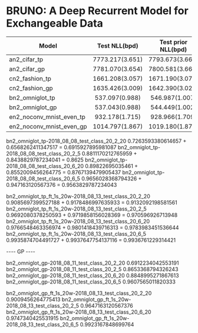 # BRUNO: A Deep Recurrent Model for Exchangeable Data


Model          | Test NLL(bpd)  | Test prior NLL(bpd) | Train NLL(bpd) | Train prior NLL(bpd)
-------------- | :-------------: | :-------------: | :-------------: | :-------------:
an2_cifar_tp   | 7773.217(3.651) | 7793.673(3.660) | 7298.111(3.427) | 7295.626(3.426)
an2_cifar_gp   | 7781.070(3.654) | 7800.581(3.663) | 7340.239(3.447) | 7338.131(3.446)
cn2_fashion_tp | 1661.208(3.057) | 1671.190(3.075) | 1417.329(2.608) | 1418.707(2.611)
cn2_fashion_gp | 1635.426(3.009) | 1642.390(3.022) | 1436.831(2.644) | 1439.928(2.650)
bn2_omniglot_tp |537.097(0.988) | 546.987(1.007) | 438.032(0.806) | 447.527(0.824)
bn2_omniglot_gp | 537.043(0.988) | 544.449(1.002) | 434.759(0.800) | 443.724(0.817)
en2_noconv_mnist_even_tp | 932.178(1.715)  | 928.966(1.709)  | 916.042(1.686) | 914.340(1.683)
en2_noconv_mnist_even_gp | 1014.797(1.867) | 1019.180(1.875) | 914.720(1.683) | 918.399(1.690)



bn2_omniglot_tp-2018_08_08_test_class_20_2_20  0.7263593380614657  +  0.6568262411347517 = 0.6915927895981087
bn2_omniglot_tp-2018_08_08_test_class_20_2_5   0.8811170212765959 + 0.8438829787234041   = 0.8625
bn2_omniglot_tp-2018_08_08_test_class_20_6_20  0.89822695035461 +  0.8552009456264775    = 0.8767139479905437
bn2_omniglot_tp-2018_08_08_test_class_20_6_5   0.9656028368794326  + 0.947163120567376   = 0.9563829787234043


bn2_omniglot_tp_ft_1s_20w-2018_08_13_test_class_20_2_20 0.9085697399527188 + 0.9178486997635933 =  0.9132092198581561
bn2_omniglot_tp_ft_1s_20w-2018_08_13_test_class_20_2_5  0.9692080378250593 + 0.9719858156028369 = 0.970596926713948  
bn2_omniglot_tp_ft_1s_20w-2018_08_13_test_class_20_6_20 0.9766548463356974 + 0.9801418439716313 = 0.9783983451536644
bn2_omniglot_tp_ft_1s_20w-2018_08_13_test_class_20_6_5  0.9935874704491727 + 0.9937647754137116 = 0.9936761229314421


---- GP ----

bn2_omniglot_gp-2018_08_11_test_class_20_2_20 0.6912234042553191
bn2_omniglot_gp-2018_08_11_test_class_20_2_5  0.8653368794326243
bn2_omniglot_gp-2018_08_11_test_class_20_6_20 0.8848995271867613
bn2_omniglot_gp-2018_08_11_test_class_20_6_5  0.9607565011820333


bn2_omniglot_gp_ft_1s_20w-2018_08_13_test_class_20_2_20 0.9009456264775413
bn2_omniglot_gp_ft_1s_20w-2018_08_13_test_class_20_2_5  0.9647163120567376
bn2_omniglot_gp_ft_1s_20w-2018_08_13_test_class_20_6_20 0.9747340425531915
bn2_omniglot_gp_ft_1s_20w-2018_08_13_test_class_20_6_5  0.9923167848699764